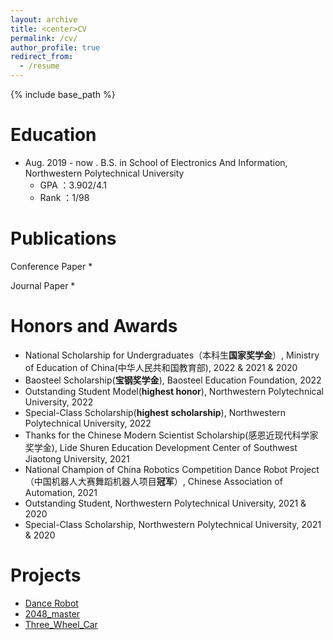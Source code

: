 ```yaml
---
layout: archive
title: <center>CV
permalink: /cv/
author_profile: true
redirect_from:
  - /resume
---
```


{% include base_path %}

Education
======
* Aug. 2019 - now . B.S. in School of Electronics And Information, Northwestern Polytechnical University
  * GPA ：3.902/4.1
  * Rank ：1/98

Publications
======
Conference Paper
* 

Journal Paper
* 

Honors and Awards
======
* National Scholarship for Undergraduates（本科生**国家奖学金**）, Ministry of Education of China(中华人民共和国教育部), 2022 & 2021 & 2020
* Baosteel Scholarship(**宝钢奖学金**), Baosteel Education Foundation, 2022
* Outstanding Student Model(**highest honor**), Northwestern Polytechnical University, 2022
* Special-Class Scholarship(**highest scholarship**), Northwestern Polytechnical University, 2022
* Thanks for the Chinese Modern Scientist Scholarship(感恩近现代科学家奖学金), Lide Shuren Education Development Center of Southwest Jiaotong University, 2021
* National Champion of China Robotics Competition Dance Robot Project（中国机器人大赛舞蹈机器人项目**冠军**）, Chinese Association of Automation, 2021
* Outstanding Student, Northwestern Polytechnical University, 2021 & 2020
* Special-Class Scholarship, Northwestern Polytechnical University, 2021 & 2020

Projects
======
* [Dance Robot](https://github.com/Jiazhen-Lei/Dance-Robot)
* [2048_master](https://github.com/Jiazhen-Lei/2048_master)
* [Three_Wheel_Car](https://github.com/Jiazhen-Lei/Three_Wheel_Car)

